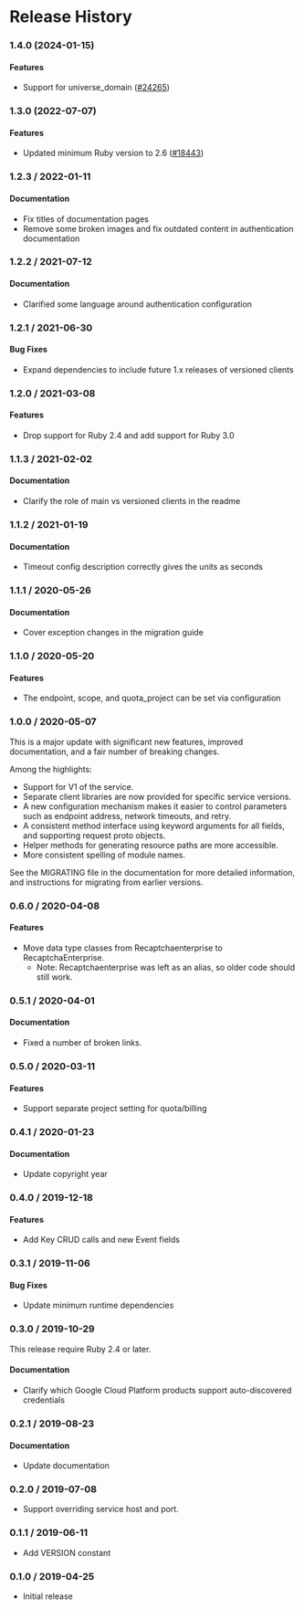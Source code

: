 # Release History

### 1.4.0 (2024-01-15)

#### Features

* Support for universe_domain ([#24265](https://github.com/googleapis/google-cloud-ruby/issues/24265)) 

### 1.3.0 (2022-07-07)

#### Features

* Updated minimum Ruby version to 2.6 ([#18443](https://github.com/googleapis/google-cloud-ruby/issues/18443)) 

### 1.2.3 / 2022-01-11

#### Documentation

* Fix titles of documentation pages
* Remove some broken images and fix outdated content in authentication documentation

### 1.2.2 / 2021-07-12

#### Documentation

* Clarified some language around authentication configuration

### 1.2.1 / 2021-06-30

#### Bug Fixes

* Expand dependencies to include future 1.x releases of versioned clients

### 1.2.0 / 2021-03-08

#### Features

* Drop support for Ruby 2.4 and add support for Ruby 3.0

### 1.1.3 / 2021-02-02

#### Documentation

* Clarify the role of main vs versioned clients in the readme

### 1.1.2 / 2021-01-19

#### Documentation

* Timeout config description correctly gives the units as seconds

### 1.1.1 / 2020-05-26

#### Documentation

* Cover exception changes in the migration guide

### 1.1.0 / 2020-05-20

#### Features

* The endpoint, scope, and quota_project can be set via configuration

### 1.0.0 / 2020-05-07

This is a major update with significant new features, improved documentation, and a fair number of breaking changes.

Among the highlights:

* Support for V1 of the service.
* Separate client libraries are now provided for specific service versions.
* A new configuration mechanism makes it easier to control parameters such as endpoint address, network timeouts, and retry.
* A consistent method interface using keyword arguments for all fields, and supporting request proto objects.
* Helper methods for generating resource paths are more accessible.
* More consistent spelling of module names.

See the MIGRATING file in the documentation for more detailed information, and instructions for migrating from earlier versions.

### 0.6.0 / 2020-04-08

#### Features

* Move data type classes from Recaptchaenterprise to RecaptchaEnterprise.
  * Note: Recaptchaenterprise was left as an alias, so older code should still work.

### 0.5.1 / 2020-04-01

#### Documentation

* Fixed a number of broken links.

### 0.5.0 / 2020-03-11

#### Features

* Support separate project setting for quota/billing

### 0.4.1 / 2020-01-23

#### Documentation

* Update copyright year

### 0.4.0 / 2019-12-18

#### Features

* Add Key CRUD calls and new Event fields

### 0.3.1 / 2019-11-06

#### Bug Fixes

* Update minimum runtime dependencies

### 0.3.0 / 2019-10-29

This release require Ruby 2.4 or later.

#### Documentation

* Clarify which Google Cloud Platform products support auto-discovered credentials

### 0.2.1 / 2019-08-23

#### Documentation

* Update documentation

### 0.2.0 / 2019-07-08

* Support overriding service host and port.

### 0.1.1 / 2019-06-11

* Add VERSION constant

### 0.1.0 / 2019-04-25

* Initial release
